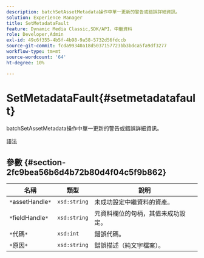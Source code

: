 ```yaml
---
description: batchSetAssetMetadata操作中單一更新的警告或錯誤詳細資訊。
solution: Experience Manager
title: SetMetadataFault
feature: Dynamic Media Classic,SDK/API，中繼資料
role: Developer,Admin
exl-id: 49c6f355-4b5f-4b98-9a58-5732d56fdccb
source-git-commit: fcda99340a18d5037157723bb3bdca5fa9df3277
workflow-type: tm+mt
source-wordcount: '64'
ht-degree: 10%

---
```


# SetMetadataFault{#setmetadatafault}

batchSetAssetMetadata操作中單一更新的警告或錯誤詳細資訊。

語法

## 參數 {#section-2fc9bea56b6d4b72b80d4f04c5f9b862}

| 名稱 | 類型 | 說明 |
|---|---|---|
| `*`assetHandle`*` | `xsd:string` | 未成功設定中繼資料的資產。 |
| `*`fieldHandle`*` | `xsd:string` | 元資料欄位的句柄，其值未成功設定。 |
| `*`代碼`*` | `xsd:int` | 錯誤代碼。 |
| `*`原因`*` | `xsd:string` | 錯誤描述（純文字檔案）。 |
